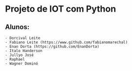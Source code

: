 # Projeto de IOT com Python

## Alunos:
    - Dorcival Leite
    - Fabiano Leite (https://www.github.com/fabianomarechal)
    - Enan Dorta (https://github.com/EnanDorta)
    - Italo Handerson
    - Jullyo José
    - Raphael
    - Wagner Dominó
